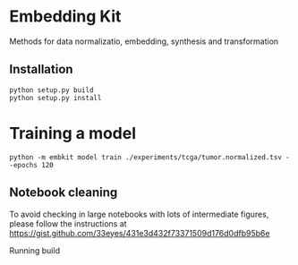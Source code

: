 
# Embedding Kit

Methods for data normalizatio, embedding, synthesis and transformation


## Installation
```
python setup.py build
python setup.py install
```

# Training a model
```
python -m embkit model train ./experiments/tcga/tumor.normalized.tsv --epochs 120
```




## Notebook cleaning

To avoid checking in large notebooks with lots of intermediate figures, please follow the instructions at https://gist.github.com/33eyes/431e3d432f73371509d176d0dfb95b6e


Running build

